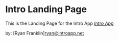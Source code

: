 # Intro Landing Page

This is the Landing Page for the Intro App
[*Intro App*](http://introapp.net)

by: [Ryan Franklin]<ryan@introapp.net>